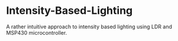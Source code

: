 # Intensity-Based-Lighting
A rather intuitive approach to intensity based lighting using LDR and MSP430 microcontroller.

